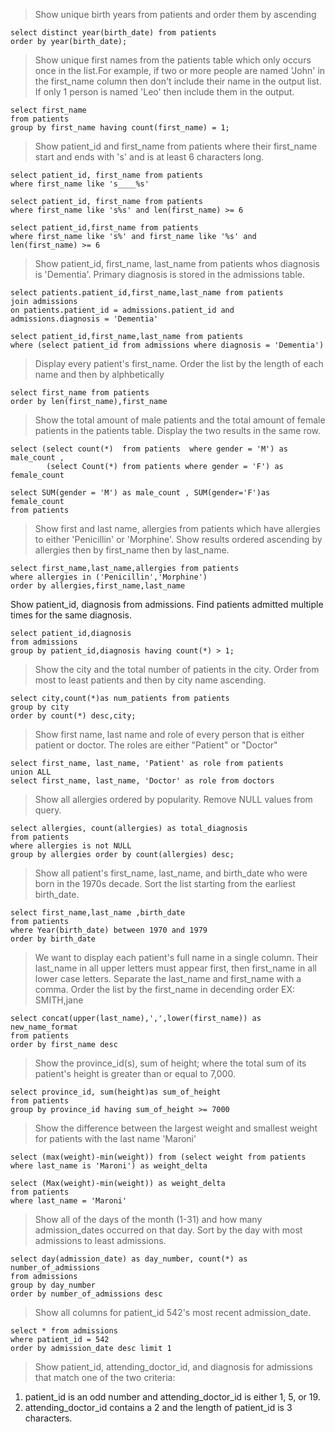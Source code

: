 > Show unique birth years from patients and order them by ascending 
```{mysql}
select distinct year(birth_date) from patients
order by year(birth_date);
```
> Show unique first names from the patients table which only occurs once in the list.For example, if two or more people are named 'John' in the first_name column then don't include their name in the output list. If only 1 person is named 'Leo' then include them in the output.
```{mysql}
select first_name
from patients
group by first_name having count(first_name) = 1;
```
> Show patient_id and first_name from patients where their first_name start and ends with 's' and is at least 6 characters long.
```{mysql}
select patient_id, first_name from patients
where first_name like 's____%s' 
```
```{mysql}
select patient_id, first_name from patients
where first_name like 's%s' and len(first_name) >= 6
```
```{mysql}
select patient_id,first_name from patients
where first_name like 's%' and first_name like '%s' and len(first_name) >= 6
```
> Show patient_id, first_name, last_name from patients whos diagnosis is 'Dementia'.
Primary diagnosis is stored in the admissions table.
```{mysql}
select patients.patient_id,first_name,last_name from patients
join admissions
on patients.patient_id = admissions.patient_id and admissions.diagnosis = 'Dementia'
```
```{mysql}
select patient_id,first_name,last_name from patients
where (select patient_id from admissions where diagnosis = 'Dementia')
```
> Display every patient's first_name. Order the list by the length of each name and then by alphbetically
```{mysql}
select first_name from patients
order by len(first_name),first_name
```
> Show the total amount of male patients and the total amount of female patients in the patients table.
Display the two results in the same row.
```{mysql}
select (select count(*)  from patients  where gender = 'M') as male_count ,
		(select Count(*) from patients where gender = 'F') as female_count 
 ```
```{mysql}
select SUM(gender = 'M') as male_count , SUM(gender='F')as female_count
from patients
```
> Show first and last name, allergies from patients which have allergies to either 'Penicillin' or 'Morphine'. Show results ordered ascending by allergies then by first_name then by last_name.
```{mysql}
select first_name,last_name,allergies from patients
where allergies in ('Penicillin','Morphine') 
order by allergies,first_name,last_name
```
> 
Show patient_id, diagnosis from admissions. Find patients admitted multiple times for the same diagnosis.
```{mysql}
select patient_id,diagnosis
from admissions
group by patient_id,diagnosis having count(*) > 1;
```
> Show the city and the total number of patients in the city.
Order from most to least patients and then by city name ascending.
```{mysql}
select city,count(*)as num_patients from patients
group by city 
order by count(*) desc,city;
```
> Show first name, last name and role of every person that is either patient or doctor.
The roles are either "Patient" or "Doctor" 
```{mysql}
select first_name, last_name, 'Patient' as role from patients
union ALL
select first_name, last_name, 'Doctor' as role from doctors
```
> Show all allergies ordered by popularity. Remove NULL values from query.
```{mysql}
select allergies, count(allergies) as total_diagnosis 
from patients
where allergies is not NULL
group by allergies order by count(allergies) desc;
```
> Show all patient's first_name, last_name, and birth_date who were born in the 1970s decade. Sort the list starting from the earliest birth_date.
```{mysql}
select first_name,last_name ,birth_date
from patients
where Year(birth_date) between 1970 and 1979
order by birth_date
```
> We want to display each patient's full name in a single column. Their last_name in all upper letters must appear first, then first_name in all lower case letters. Separate the last_name and first_name with a comma. Order the list by the first_name in decending order
EX: SMITH,jane
```{mysql}
select concat(upper(last_name),',',lower(first_name)) as new_name_format 
from patients  
order by first_name desc
```
> Show the province_id(s), sum of height; where the total sum of its patient's height is greater than or equal to 7,000.
```{mysql}
select province_id, sum(height)as sum_of_height
from patients
group by province_id having sum_of_height >= 7000
```
> Show the difference between the largest weight and smallest weight for patients with the last name 'Maroni'
```{mysql}
select (max(weight)-min(weight)) from (select weight from patients 
where last_name is 'Maroni') as weight_delta
```
```{mysql}
select (Max(weight)-min(weight)) as weight_delta
from patients
where last_name = 'Maroni'
```
> Show all of the days of the month (1-31) and how many admission_dates occurred on that day. Sort by the day with most admissions to least admissions.
```{mysql}
select day(admission_date) as day_number, count(*) as number_of_admissions
from admissions
group by day_number
order by number_of_admissions desc
```
> Show all columns for patient_id 542's most recent admission_date.
```{mysql}
select * from admissions
where patient_id = 542
order by admission_date desc limit 1
```
> Show patient_id, attending_doctor_id, and diagnosis for admissions that match one of the two criteria:
1. patient_id is an odd number and attending_doctor_id is either 1, 5, or 19.
2. attending_doctor_id contains a 2 and the length of patient_id is 3 characters.
```{mysql}










